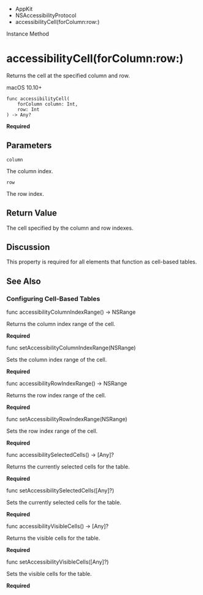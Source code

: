 

- AppKit
- NSAccessibilityProtocol
-  accessibilityCell(forColumn:row:) 

Instance Method

# accessibilityCell(forColumn:row:)

Returns the cell at the specified column and row.

macOS 10.10+

``` source
func accessibilityCell(
    forColumn column: Int,
    row: Int
) -> Any?
```

**Required**

## Parameters 

`column`  

The column index.

`row`  

The row index.

## Return Value

The cell specified by the column and row indexes.

## Discussion

This property is required for all elements that function as cell-based tables.

## See Also

### Configuring Cell-Based Tables

func accessibilityColumnIndexRange() -> NSRange

Returns the column index range of the cell.

**Required**

func setAccessibilityColumnIndexRange(NSRange)

Sets the column index range of the cell.

**Required**

func accessibilityRowIndexRange() -> NSRange

Returns the row index range of the cell.

**Required**

func setAccessibilityRowIndexRange(NSRange)

Sets the row index range of the cell.

**Required**

func accessibilitySelectedCells() -> [Any]?

Returns the currently selected cells for the table.

**Required**

func setAccessibilitySelectedCells([Any]?)

Sets the currently selected cells for the table.

**Required**

func accessibilityVisibleCells() -> [Any]?

Returns the visible cells for the table.

**Required**

func setAccessibilityVisibleCells([Any]?)

Sets the visible cells for the table.

**Required**

